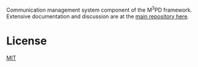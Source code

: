 Communication management system component of the M<sup>3</sup>PD framework. Extensive documentation and discussion are at the [main repository here](https://github.com/rharel/m3pd-example-couples-therapy/wiki#the-m3pd-framework).

# License
[MIT](LICENSE.txt)
